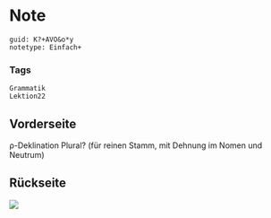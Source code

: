 # Note
```
guid: K?+AVO&o*y
notetype: Einfach+
```

### Tags
```
Grammatik
Lektion22
```

## Vorderseite
ρ-Deklination Plural? (für reinen Stamm, mit Dehnung im Nomen und Neutrum)

## Rückseite
<img src="paste-cfb6f65a158366c4a637395a65fe6c5ad04ca538.jpg">
